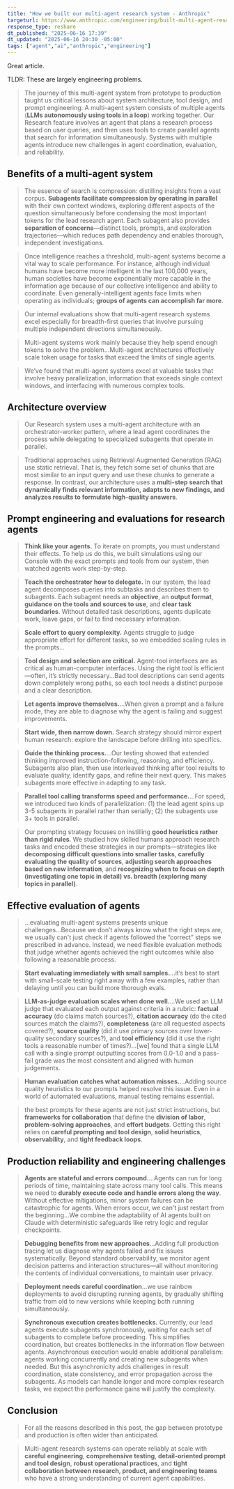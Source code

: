 ```yaml
---
title: "How we built our multi-agent research system - Anthropic"
targeturl: https://www.anthropic.com/engineering/built-multi-agent-research-system 
response_type: reshare
dt_published: "2025-06-16 17:39"
dt_updated: "2025-06-16 20:30 -05:00"
tags: ["agent","ai","anthropic","engineering"]
---
```


Great article. 

TLDR: These are largely engineering problems.

> The journey of this multi-agent system from prototype to production taught us critical lessons about system architecture, tool design, and prompt engineering. A multi-agent system consists of multiple agents (**LLMs autonomously using tools in a loop**) working together. Our Research feature involves an agent that plans a research process based on user queries, and then uses tools to create parallel agents that search for information simultaneously. Systems with multiple agents introduce new challenges in agent coordination, evaluation, and reliability.

##  Benefits of a multi-agent system

> The essence of search is compression: distilling insights from a vast corpus. **Subagents facilitate compression by operating in parallel** with their own context windows, exploring different aspects of the question simultaneously before condensing the most important tokens for the lead research agent. Each subagent also provides **separation of concerns**—distinct tools, prompts, and exploration trajectories—which reduces path dependency and enables thorough, independent investigations.

> Once intelligence reaches a threshold, multi-agent systems become a vital way to scale performance. For instance, although individual humans have become more intelligent in the last 100,000 years, human societies have become exponentially more capable in the information age because of our collective intelligence and ability to coordinate. Even generally-intelligent agents face limits when operating as individuals; **groups of agents can accomplish far more**.

> Our internal evaluations show that multi-agent research systems excel especially for breadth-first queries that involve pursuing multiple independent directions simultaneously.

> Multi-agent systems work mainly because they help spend enough tokens to solve the problem...Multi-agent architectures effectively scale token usage for tasks that exceed the limits of single agents.

> We’ve found that multi-agent systems excel at valuable tasks that involve heavy parallelization, information that exceeds single context windows, and interfacing with numerous complex tools.

## Architecture overview

> Our Research system uses a multi-agent architecture with an orchestrator-worker pattern, where a lead agent coordinates the process while delegating to specialized subagents that operate in parallel.

> Traditional approaches using Retrieval Augmented Generation (RAG) use static retrieval. That is, they fetch some set of chunks that are most similar to an input query and use these chunks to generate a response. In contrast, our architecture uses a **multi-step search that dynamically finds relevant information, adapts to new findings, and analyzes results to formulate high-quality answers**.

## Prompt engineering and evaluations for research agents

> **Think like your agents.** To iterate on prompts, you must understand their effects. To help us do this, we built simulations using our Console with the exact prompts and tools from our system, then watched agents work step-by-step.

> **Teach the orchestrator how to delegate.** In our system, the lead agent decomposes queries into subtasks and describes them to subagents. Each subagent needs an **objective**, an **output format**, **guidance on the tools and sources to use**, and **clear task boundaries**. Without detailed task descriptions, agents duplicate work, leave gaps, or fail to find necessary information.

> **Scale effort to query complexity.** Agents struggle to judge appropriate effort for different tasks, so we embedded scaling rules in the prompts...

> **Tool design and selection are critical.** Agent-tool interfaces are as critical as human-computer interfaces. Using the right tool is efficient—often, it’s strictly necessary...Bad tool descriptions can send agents down completely wrong paths, so each tool needs a distinct purpose and a clear description.

> **Let agents improve themselves.**...When given a prompt and a failure mode, they are able to diagnose why the agent is failing and suggest improvements. 

> **Start wide, then narrow down.** Search strategy should mirror expert human research: explore the landscape before drilling into specifics.

> **Guide the thinking process.**...Our testing showed that extended thinking improved instruction-following, reasoning, and efficiency. Subagents also plan, then use interleaved thinking after tool results to evaluate quality, identify gaps, and refine their next query. This makes subagents more effective in adapting to any task.

> **Parallel tool calling transforms speed and performance.**...For speed, we introduced two kinds of parallelization: (1) the lead agent spins up 3-5 subagents in parallel rather than serially; (2) the subagents use 3+ tools in parallel.

> Our prompting strategy focuses on instilling **good heuristics rather than rigid rules**. We studied how skilled humans approach research tasks and encoded these strategies in our prompts—strategies like **decomposing difficult questions into smaller tasks**, **carefully evaluating the quality of sources**, **adjusting search approaches based on new information**, and **recognizing when to focus on depth (investigating one topic in detail) vs. breadth (exploring many topics in parallel)**.

## Effective evaluation of agents

> ...evaluating multi-agent systems presents unique challenges...Because we don’t always know what the right steps are, we usually can't just check if agents followed the “correct” steps we prescribed in advance. Instead, we need flexible evaluation methods that judge whether agents achieved the right outcomes while also following a reasonable process.

> **Start evaluating immediately with small samples.**...it’s best to start with small-scale testing right away with a few examples, rather than delaying until you can build more thorough evals.

> **LLM-as-judge evaluation scales when done well.**...We used an LLM judge that evaluated each output against criteria in a rubric: **factual accuracy** (do claims match sources?), **citation accuracy** (do the cited sources match the claims?), **completeness** (are all requested aspects covered?), **source quality** (did it use primary sources over lower-quality secondary sources?), and **tool efficiency** (did it use the right tools a reasonable number of times?)...[we] found that a single LLM call with a single prompt outputting scores from 0.0-1.0 and a pass-fail grade was the most consistent and aligned with human judgements.

> **Human evaluation catches what automation misses.**...Adding source quality heuristics to our prompts helped resolve this issue. Even in a world of automated evaluations, manual testing remains essential.

> the best prompts for these agents are not just strict instructions, but **frameworks for collaboration** that define the **division of labor**, **problem-solving approaches**, and **effort budgets**. Getting this right relies on **careful prompting and tool design**, **solid heuristics**, **observability**, and **tight feedback loops**.

## Production reliability and engineering challenges

> **Agents are stateful and errors compound.**...Agents can run for long periods of time, maintaining state across many tool calls. This means we need to **durably execute code and handle errors along the way**. Without effective mitigations, minor system failures can be catastrophic for agents. When errors occur, we can't just restart from the beginning...We combine the adaptability of AI agents built on Claude with deterministic safeguards like retry logic and regular checkpoints.

> **Debugging benefits from new approaches**...Adding full production tracing let us diagnose why agents failed and fix issues systematically. Beyond standard observability, we monitor agent decision patterns and interaction structures—all without monitoring the contents of individual conversations, to maintain user privacy.

> **Deployment needs careful coordination**...we use rainbow deployments to avoid disrupting running agents, by gradually shifting traffic from old to new versions while keeping both running simultaneously.

> **Synchronous execution creates bottlenecks.** Currently, our lead agents execute subagents synchronously, waiting for each set of subagents to complete before proceeding. This simplifies coordination, but creates bottlenecks in the information flow between agents. Asynchronous execution would enable additional parallelism: agents working concurrently and creating new subagents when needed. But this asynchronicity adds challenges in result coordination, state consistency, and error propagation across the subagents. As models can handle longer and more complex research tasks, we expect the performance gains will justify the complexity.

## Conclusion

> For all the reasons described in this post, the gap between prototype and production is often wider than anticipated.

> Multi-agent research systems can operate reliably at scale with **careful engineering**, **comprehensive testing**, **detail-oriented prompt and tool design**, **robust operational practices**, and **tight collaboration between research, product, and engineering teams** who have a strong understanding of current agent capabilities.